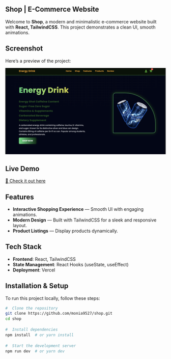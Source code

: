 ## Shop | E-Commerce Website

Welcome to **Shop**, a modern and minimalistic e-commerce website built with **React, TailwindCSS**. This project demonstrates a clean UI, smooth animations.

##  Screenshot
Here’s a preview of the project:

![Shop Screenshot](https://github.com/monia9527/shop/blob/main/src/assets/img/Screenshot2.png?raw=true)

##  Live Demo
[🔗 Check it out here](https://energdrinkshop.vercel.app)
##  Features
-  **Interactive Shopping Experience** — Smooth UI with engaging animations.
-  **Modern Design** — Built with TailwindCSS for a sleek and responsive layout.
-  **Product Listings** — Display products dynamically.

##  Tech Stack
- **Frontend**: React, TailwindCSS
- **State Management**: React Hooks (useState, useEffect)
- **Deployment**: Vercel

## Installation & Setup
To run this project locally, follow these steps:

```sh
#  Clone the repository
git clone https://github.com/monia9527/shop.git
cd shop

#  Install dependencies
npm install  # or yarn install

#  Start the development server
npm run dev  # or yarn dev
